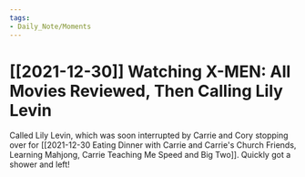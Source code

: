```yaml
---
tags:
- Daily_Note/Moments
---
```


# [[2021-12-30]] Watching X-MEN: All Movies Reviewed, Then Calling Lily Levin



Called Lily Levin, which was soon interrupted by Carrie and Cory stopping over for [[2021-12-30 Eating Dinner with Carrie and Carrie's Church Friends, Learning Mahjong, Carrie Teaching Me Speed and Big Two]]. Quickly got a shower and left!